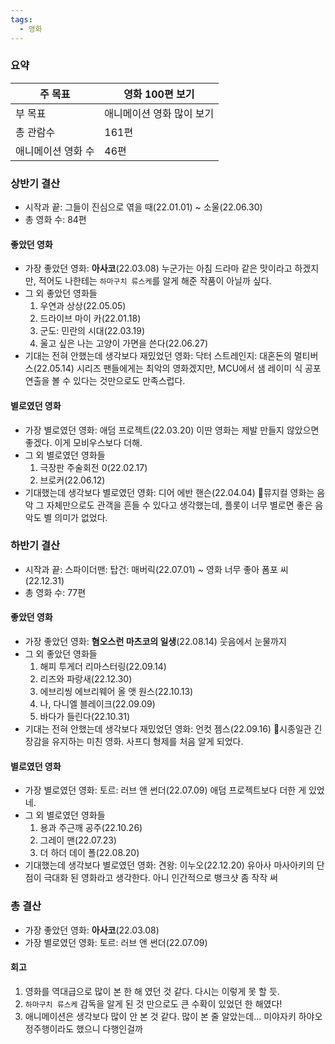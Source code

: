 ```yaml
---
tags:
  - 영화
---
```

### 요약
| 주 목표       | 영화 100편 보기     |
| ---------- | -------------- |
| 부 목표       | 애니메이션 영화 많이 보기 |
| 총 관람수      | 161편           |
| 애니메이션 영화 수 | 46편            |
### 상반기 결산
- 시작과 끝: 그들이 진심으로 엮을 때(22.01.01) ~ 소울(22.06.30)
- 총 영화 수: 84편
#### 좋았던 영화
- 가장 좋았던 영화: **아사코**(22.03.08)
  누군가는 아침 드라마 같은 맛이라고 하겠지만, 적어도 나한테는 `하마구치 류스케`를 알게 해준 작품이 아닐까 싶다.
- 그 외 좋았던 영화들
	1. 우연과 상상(22.05.05)
	2. 드라이브 마이 카(22.01.18)
	3. 군도: 민란의 시대(22.03.19)
	4. 울고 싶은 나는 고양이 가면을 쓴다(22.06.27)
- 기대는 전혀 안했는데 생각보다 재밌었던 영화: 닥터 스트레인지: 대혼돈의 멀티버스(22.05.14)
  시리즈 팬들에게는 최악의 영화겠지만, MCU에서 샘 레이미 식 공포 연출을 볼 수 있다는 것만으로도 만족스럽다.

#### 별로였던 영화
- 가장 별로였던 영화: 애덤 프로젝트(22.03.20)
  이딴 영화는 제발 만들지 않았으면 좋겠다. 이게 모비우스보다 더해.
- 그 외 별로였던 영화들
	1. 극장판 주술회전 0(22.02.17)
	2. 브로커(22.06.12)
- 기대했는데 생각보다 별로였던 영화: 디어 에반 핸슨(22.04.04)
뮤지컬 영화는 음악 그 자체만으로도 관객을 흔들 수 있다고 생각했는데, 플롯이 너무 별로면 좋은 음악도 별 의미가 없었다.

### 하반기 결산
- 시작과 끝: 스파이더맨: 탑건: 매버릭(22.07.01) ~ 영화 너무 좋아 폼포 씨(22.12.31)
- 총 영화 수: 77편
#### 좋았던 영화
- 가장 좋았던 영화: **혐오스런 마츠코의 일생**(22.08.14)
  웃음에서 눈물까지
- 그 외 좋았던 영화들
	1. 해피 투게더 리마스터링(22.09.14)
	2. 리즈와 파랑새(22.12.30)
	3. 에브리씽 에브리웨어 올 앳 원스(22.10.13)
	4. 나, 다니엘 블레이크(22.09.09)
	5. 바다가 들린다(22.10.31)
- 기대는 전혀 안했는데 생각보다 재밌었던 영화: 언컷 젬스(22.09.16)
시종일관 긴장감을 유지하는 미친 영화. 사프디 형제를 처음 알게 되었다. 

#### 별로였던 영화
- 가장 별로였던 영화: 토르: 러브 앤 썬더(22.07.09)
애덤 프로젝트보다 더한 게 있었네.
- 그 외 별로였던 영화들
	1. 용과 주근깨 공주(22.10.26)
	2. 그레이 맨(22.07.23)
	3. 더 하더 데이 폴(22.08.20)
- 기대했는데 생각보다 별로였던 영화: 견왕: 이누오(22.12.20)
유아사 마사아키의 단점이 극대화 된 영화라고 생각한다. 아니 인간적으로 뱅크샷 좀 작작 써

### 총 결산
- 가장 좋았던 영화: **아사코**(22.03.08)
- 가장 별로였던 영화: 토르: 러브 앤 썬더(22.07.09)
#### 회고
1. 영화를 역대급으로 많이 본 한 해 였던 것 같다. 다시는 이렇게 못 할 듯.
2. `하마구치 류스케` 감독을 알게 된 것 만으로도 큰 수확이 있었던 한 해였다!
3. 애니메이션은 생각보다 많이 안 본 것 같다. 많이 본 줄 알았는데... 미야자키 하야오 정주행이라도 했으니 다행인걸까